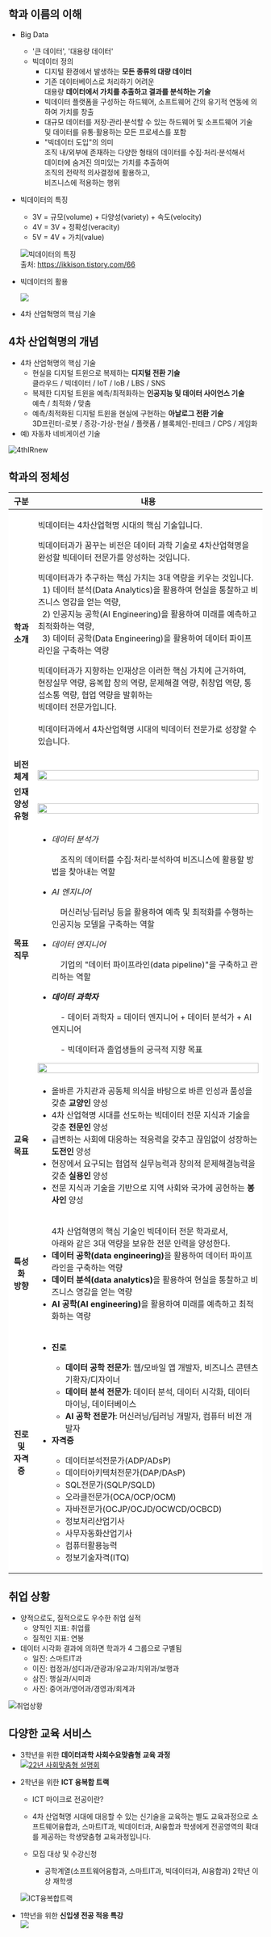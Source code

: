 ## 학과 이름의 이해

- Big Data
  - '큰 데이터', '대용량 데이터'
  - 빅데이터 정의
    - 디지털 환경에서 발생하는 **모든 종류의 대량 데이터**
    - 기존 데이터베이스로 처리하기 어려운  
      대용량 **데이터에서 가치를 추출하고 결과를 분석하는 기술**
    - 빅데이터 플랫폼을 구성하는 하드웨어, 소프트웨어 간의 유기적 연동에 의하여 가치를 창출
    - 대규모 데이터를 저장·관리·분석할 수 있는 하드웨어 및 소프트웨어 기술   
      및 데이터를 유통·활용하는 모든 프로세스를 포함
    - "빅데이터 도입"의 의미  
      조직 내/외부에 존재하는 다양한 형태의 데이터를 수집·처리·분석해서  
      데이터에 숨겨진 의미있는 가치를 추출하여  
      조직의 전략적 의사결정에 활용하고,  
      비즈니스에 적용하는 행위
- 빅데이터의 특징
  - 3V = 규모(volume) + 다양성(variety) + 속도(velocity)
  - 4V = 3V + 정확성(veracity)
  - 5V = 4V + 가치(value)

  ![빅데이터의 특징](https://blog.altair.co.kr/wp-content/uploads/2021/06/bigdata_5v.png)  
  출처: https://ikkison.tistory.com/66

- 빅데이터의 활용

  ![](https://blog.altair.co.kr/wp-content/uploads/2021/06/bigdata_architecture-1024x492.png)

- 4차 산업혁명의 핵심 기술

## 4차 산업혁명의 개념
- 4차 산업혁명의 핵심 기술
    - 현실을 디지털 트윈으로 복제하는 **디지털 전환 기술**  
      클라우드 / 빅데이터 / IoT / IoB / LBS / SNS
    - 복제한 디지털 트윈을 예측/최적화하는 **인공지능 및 데이터 사이언스 기술**  
      예측 / 최적화 / 맞춤
    - 예측/최적화된 디지털 트윈을 현실에 구현하는 **아날로그 전환 기술**  
      3D프린터-로봇 / 증강-가상-현실 / 플랫폼 / 블록체인-핀테크 / CPS / 게임화
- 예) 자동차 네비게이션 기술

![4thIRnew](https://user-images.githubusercontent.com/10287629/105181648-69d50e00-5b6f-11eb-9882-5a74fb100964.png)


## 학과의 정체성

<table>
    <thead>
        <tr>
            <th style="width:10%;">구분</th>
            <th>내용</th>
        </tr>
    </thead>
    <tbody style="background-color: white;">
        <tr>
            <td style="text-align: center; vertical-align: middle;"><strong>학과 <br>소개</strong></td>
            <td>
                <p>
                빅데이터는 4차산업혁명 시대의 핵심 기술입니다. 
                </p>
                <p>
                빅데이터과가 꿈꾸는 비전은 데이터 과학 기술로 4차산업혁명을 완성할 빅데이터 전문가를 양성하는 것입니다. 
                </p>
                <p>
                빅데이터과가 추구하는 핵심 가치는 3대 역량을 키우는 것입니다.<br>
                &nbsp; 1) 데이터 분석(Data Analytics)을 활용하여 현실을 통찰하고 비즈니스 영감을 얻는 역량, <br>
                &nbsp; 2) 인공지능 공학(AI Engineering)을 활용하여 미래를 예측하고 최적화하는 역량, <br> 
                &nbsp; 3) 데이터 공학(Data Engineering)을 활용하여 데이터 파이프라인을 구축하는 역량 
                </p>
                <p>
                빅데이터과가 지향하는 인재상은 이러한 핵심 가치에 근거하여, <br>
                현장실무 역량, 융복합 창의 역량, 문제해결 역량, 취창업 역량, 통섭소통 역량, 협업 역량을 발휘하는 <br>
                빅데이터 전문가입니다. <br><br>
                빅데이터과에서 4차산업혁명 시대의 빅데이터 전문가로 성장할 수 있습니다.
                </p>
            </td>
        </tr>
        <tr></tr>
        <tr>
            <td style="text-align: center; vertical-align: middle;"><strong>비전 <br>체계</strong></td>
            <td>
                <br>
                <img width="100%" src="https://user-images.githubusercontent.com/58820851/212447061-135df3a1-494a-4952-863f-902aca340c13.PNG">
                <br>
            </td>
        </tr>
        <tr></tr>
        <tr>
            <td style="text-align: center; vertical-align: middle;"><strong>인재<br>양성<br>유형</strong></td>
            <td>
                <br>
                <img width="100%" src="https://user-images.githubusercontent.com/58820851/212447369-0559287c-fc87-4978-814e-8ac4d29530f7.PNG">
                <br>
            </td>
        </tr>
        <tr></tr>
        <tr>
            <td style="text-align: center; vertical-align: middle;"><strong>목표 <br>직무</strong></td>
            <td>
            <ul>
                <li><i>데이터 분석가</i></li> 
                <p>&nbsp;&nbsp;&nbsp; 조직의 데이터를 수집·처리·분석하여 비즈니스에 활용할 방법을 찾아내는 역할</p>
                <li><i>AI 엔지니어</i></li> 
                <p>&nbsp;&nbsp;&nbsp; 머신러닝·딥러닝 등을 활용하여 예측 및 최적화를 수행하는 인공지능 모델을 구축하는 역할</p>
                <li><i>데이터 엔지니어</i></li> 
                <p>&nbsp;&nbsp;&nbsp; 기업의 "데이터 파이프라인(data pipeline)"을 구축하고 관리하는 역할</p>
                <li><b><i>데이터 과학자</i></b></li>
                <p>&nbsp;&nbsp;&nbsp; - 데이터 과학자 = 데이터 엔지니어 + 데이터 분석가 + AI 엔지니어</p>
                <p>&nbsp;&nbsp;&nbsp; - 빅데이터과 졸업생들의 궁극적 지향 목표</p>
              </ul>
                <img width="100%" src="https://user-images.githubusercontent.com/58820851/212447551-2b52e7b0-1ccb-49b5-8171-0bbd30dc77e3.PNG">
              </td>
        </tr>
        <tr></tr>
        <tr>
            <td style="text-align: center; vertical-align: middle;"><strong>교육 <br>목표</strong></td>
            <td>
            <ul>
                <li>올바른 가치관과 공동체 의식을 바탕으로 바른 인성과 품성을 갖춘 <b>교양인</b> 양성</li> 
                <li>4차 산업혁명 시대를 선도하는 빅데이터 전문 지식과 기술을 갖춘 <b>전문인</b> 양성</li> 
                <li>급변하는 사회에 대응하는 적응력을 갖추고 끊임없이 성장하는 <b>도전인</b> 양성</li> 
                <li>현장에서 요구되는 협업적 실무능력과 창의적 문제해결능력을 갖춘 <b>실용인</b> 양성</li> 
                <li>전문 지식과 기술을 기반으로 지역 사회와 국가에 공헌하는 <b>봉사인</b> 양성</li> 
            </ul>
            </td>
        </tr>
        <tr></tr>
        <tr>
            <td style="text-align: center; vertical-align: middle;"><strong>특성화 <br>방향</strong></td>
            <td>
            <ul>
                4차 산업혁명의 핵심 기술인 빅데이터 전문 학과로서, <br>
                아래와 같은 3대 역량을 보유한 전문 인력을 양성한다.  
                <li><b>데이터 공학(data engineering)</b>을 활용하여 데이터 파이프라인을 구축하는 역량</li> 
                <li><b>데이터 분석(data analytics)</b>을 활용하여 현실을 통찰하고 비즈니스 영감을 얻는 역량</li> 
                <li><b>AI 공학(AI engineering)</b>을 활용하여 미래를 예측하고 최적화하는 역량</li> 
            </ul>
            </td>
        </tr>
        <tr></tr>
        <tr>
            <td style="text-align: center; vertical-align: middle;"><strong>진로<br> 및<br>자격증</strong></td>
            <td>
              <ul> 
                <li><b>진로</b></li>
                <ul>
                  <li><b>데이터 공학 전문가</b>: 웹/모바일 앱 개발자, 비즈니스 콘텐츠 기확자/디자이너</li> 
                  <li><b>데이터 분석 전문가</b>: 데이터 분석, 데이터 시각화, 데이터 마이닝, 데이터베이스</li> 
                  <li><b>AI 공학 전문가</b>: 머신러닝/딥러닝 개발자, 컴퓨터 비전 개발자</li> 
                </ul>
                <li><b>자격증</b></li>
                <ul>
                  <li>데이터분석전문가(ADP/ADsP)</li> 
                  <li>데이터아키텍처전문가(DAP/DAsP)</li> 
                  <li>SQL전문가(SQLP/SQLD)</li> 
                  <li>오라클전문가(OCA/OCP/OCM)</li> 
                  <li>자바전문가(OCJP/OCJD/OCWCD/OCBCD)</li> 
                  <li>정보처리산업기사</li> 
                  <li>사무자동화산업기사</li> 
                  <li>컴퓨터활용능력</li> 
                  <li>정보기술자격(ITQ)</li> 
                </ul>
              </ul>
            </td>
        </tr>
        <tr></tr>
    </tbody>
</table>

## 취업 상황
- 양적으로도, 질적으로도 우수한 취업 실적
    - 양적인 지표: 취업률
    - 질적인 지표: 연봉
- 데이터 시각화 결과에 의하면 학과가 4 그룹으로 구별됨
    - 일진: 스마트IT과
    - 이진: 컴정과/섬디과/관광과/유교과/치위과/보행과
    - 삼진: 행실과/시미과
    - 사진: 중어과/영어과/경영과/회계과

![취업상황](https://user-images.githubusercontent.com/10287629/104080768-5d96aa00-526d-11eb-8a28-9575f9997f1b.png)

## 다양한 교육 서비스

- 3학년을 위한 **데이터과학 사회수요맞춤형 교육 과정**  
  [![22년 사회맞춤형 설명회](https://user-images.githubusercontent.com/58820851/212447988-c8dda1fd-3ba0-44c0-b825-c6e014a157fc.PNG)](https://colab.research.google.com/drive/1d8zlh1k5in5DbmkzHrCNVzcJ4zEeArllhttps://drive.google.com/file/d/1d8zlh1k5in5DbmkzHrCNVzcJ4zEeArll/view?usp=sharing)

- 2학년을 위한 **ICT 융복합 트랙**  
  - ICT 마이크로 전공이란?
  - 4차 산업혁명 시대에 대응할 수 있는 신기술을 교육하는 별도 교육과정으로 소프트웨어융합과, 스마트IT과, 빅데이터과, AI융합과 학생에게 전공영역의 확대를 제공하는 학생맞춤형 교육과정입니다.

  - 모집 대상 및 수강신청
    - 공학계열(소프트웨어융합과, 스마트IT과, 빅데이터과, AI융합과) 2학년 이상 재학생

  ![ICT융복합트랙](https://user-images.githubusercontent.com/58820851/212447992-3e0a8f7e-3d91-4e84-ab53-932da056db7c.PNG)

- 1학년을 위한 **신입생 전공 적응 특강**  
  ![](https://user-images.githubusercontent.com/58820851/212447993-2afd6938-ac74-4794-9562-2b8741e5930d.PNG)

<!-- [![going home](https://user-images.githubusercontent.com/10287629/104793991-511fcd80-57e8-11eb-86c8-27356c8dd83d.png)](https://logistex.github.io/smart_IT/) -->
